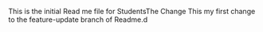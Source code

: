 This is the initial Read me file for StudentsThe Change 
This my first change to the feature-update branch of Readme.d 
